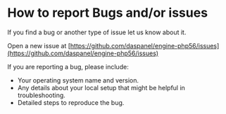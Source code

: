 
# How to report Bugs and/or issues

If you find a bug or another type of issue let us know about it.

Open a new issue at 
[https://github.com/daspanel/engine-php56/issues](https://github.com/daspanel/engine-php56/issues)

If you are reporting a bug, please include:

* Your operating system name and version.
* Any details about your local setup that might be helpful in troubleshooting.
* Detailed steps to reproduce the bug.

